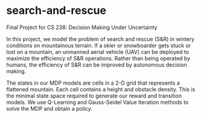 # search-and-rescue
Final Project for CS 238: Decision Making Under Uncertainty 

In this project, we model the problem of search and rescue (S&R) in wintery conditions on mountainous terrain. If a skier or snowboarder gets stuck or lost on a mountain, an unmanned aerial vehicle (UAV) can be deployed to maximize the efficiency of S&R operations. Rather than being operated by humans, the efficiency of S&R can be improved by autonomous decision making.

The states in our MDP models are cells in a 2-D grid that represents a flattened mountain. Each cell contains a height and obstacle density. This is the minimal state space required to generate our reward and transition models. We use Q-Learning and Gauss-Seidel Value Iteration methods to solve the MDP and obtain a policy.